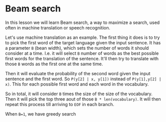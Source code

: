 # Beam search

In this lesson we will learn Beam search, a way to maximize a search, used often in machine translation or speech recognition.

Let's use machine translation as an example. The first thing it does is to try to pick the first word of the target language given the input sentence. It has a parameter `B` (bean width), which sets the number of words it should consider at a time. I.e. it will select `B` number of words as the best possible first words for the translation of the sentence. It'll then try to translate with those `B` words as the first one at the same time.

Then it will evaluate the probability of the second word given the input sentence and the first word. So `P(y[2] | x, y[1])` instead of `P(y[1],y[2] | x)`. This for each possible first word and each word in the vocabulary.

So in total, it will consider `B` times the size of the size of the vocabulary. Then it will pick the top three aout of those `B * len(vocabulary)`. It will then repeat this process till arriving to `EOF` in each branch.

When `B=1`, we have greedy search
